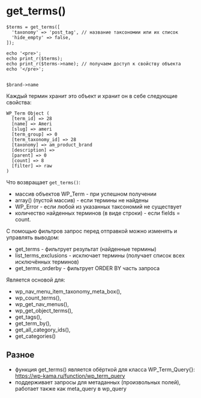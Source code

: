 # get_terms()

    $terms = get_terms([
      'taxonomy' => 'post_tag', // название таксономии или их список
      'hide_empty' => false,
    ]);

    echo '<pre>';
    echo print_r($terms);
    echo print_r($terms->name); // получаем доступ к свойству объекта
    echo '</pre>';


    $brand->name

Каждый термин хранит это объект и хранит он в себе следующие свойства:

    WP_Term Object (
      [term_id] => 28
      [name] => Ameri
      [slug] => ameri
      [term_group] => 0
      [term_taxonomy_id] => 28
      [taxonomy] => am_product_brand
      [description] => 
      [parent] => 0
      [count] => 8
      [filter] => raw
    )

Что возвращает `get_terms()`:
- массив объектов WP_Term - при успешном получении
- array() (пустой массив) - если термины не найдены
- WP_Error - если любой из указанных таксономий не существует
- количество найденных терминов (в виде строки) - если fields = count.

С помощью фильтров запрос перед отправкой можно изменять и управлять выводом:
- get_terms - фильтрует результат (найденные термины)
- list_terms_exclusions - исключает термины (получает список всех исключённых терминов)
- get_terms_orderby - фильтрует ORDER BY часть запроса

Является основой для:
- wp_nav_menu_item_taxonomy_meta_box(),
- wp_count_terms(),
- wp_get_nav_menus(),
- wp_get_object_terms(),
- get_tags(),
- get_term_by(),
- get_all_category_ids(),
- get_categories()

## Разное
- функция get_terms() является обёрткой для класса WP_Term_Query{}: https://wp-kama.ru/function/wp_term_query
- поддерживает запросы для метаданных (произвольных полей), работает также как meta_query в wp_query
